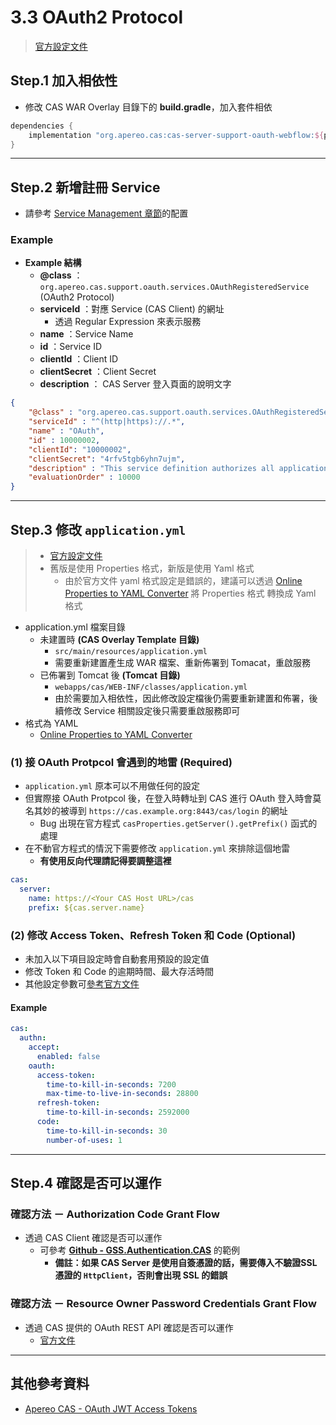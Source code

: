 # 3.3 OAuth2 Protocol

> [官方設定文件](https://apereo.github.io/cas/6.6.x/authentication/OAuth-Authentication.html)



## Step.1 加入相依性

* 修改 CAS WAR Overlay 目錄下的 **build.gradle**，加入套件相依

```gradle
dependencies {
    implementation "org.apereo.cas:cas-server-support-oauth-webflow:${project.'cas.version'}"
}
```





---

## Step.2 新增註冊 Service

* 請參考 [Service Management 章節](../Index.md)的配置

### Example

* **Example 結構**
    * **@class** ： `org.apereo.cas.support.oauth.services.OAuthRegisteredService` (OAuth2 Protocol)
    * **serviceId** ：對應 Service (CAS Client) 的網址
        * 透過 Regular Expression 來表示服務
    * **name** ：Service Name
    * **id** ：Service ID
    * **clientId** ：Client ID
    * **clientSecret** ：Client Secret
    * **description** ： CAS Server 登入頁面的說明文字

```json
{
    "@class" : "org.apereo.cas.support.oauth.services.OAuthRegisteredService",
    "serviceId" : "^(http|https)://.*",
    "name" : "OAuth",
    "id" : 10000002,
    "clientId": "10000002",
    "clientSecret": "4rfv5tgb6yhn7ujm",
    "description" : "This service definition authorizes all application urls that support HTTPS and IMAPS protocols.",
    "evaluationOrder" : 10000
}
```



---


## Step.3 修改 `application.yml`

> * [官方設定文件](https://apereo.github.io/cas/6.6.x/services/JSON-Service-Management.html) 
> * 舊版是使用 Properties 格式，新版是使用 Yaml 格式
>     * 由於官方文件 yaml 格式設定是錯誤的，建議可以透過 [Online Properties to YAML Converter](https://www.javainuse.com/app2yaml) 將 Properties 格式 轉換成 Yaml 格式

* application.yml 檔案目錄
    * 未建置時 **(CAS Overlay Template 目錄)**
        * `src/main/resources/application.yml`
        * 需要重新建置產生成 WAR 檔案、重新佈署到 Tomacat，重啟服務
    * 已佈署到 Tomcat 後 **(Tomcat 目錄)**
        * `webapps/cas/WEB-INF/classes/application.yml`
        * 由於需要加入相依性，因此修改設定檔後仍需要重新建置和佈署，後續修改 Service 相關設定後只需要重啟服務即可
* 格式為 YAML
    * [Online Properties to YAML Converter](https://www.javainuse.com/app2yaml)



### (1) 接 OAuth Protpcol 會遇到的地雷 (Required)

* `application.yml` 原本可以不用做任何的設定
* 但實際接 OAuth Protpcol 後，在登入時轉址到 CAS 進行 OAuth 登入時會莫名其妙的被導到 `https://cas.example.org:8443/cas/login` 的網址
    * Bug 出現在官方程式 `casProperties.getServer().getPrefix()` 函式的處理
* 在不動官方程式的情況下需要修改 `application.yml` 來排除這個地雷
    * **有使用反向代理請記得要調整這裡**

```yaml
cas:
  server:
    name: https://<Your CAS Host URL>/cas
    prefix: ${cas.server.name}
```



### (2) 修改 Access Token、Refresh Token 和 Code (Optional)

* 未加入以下項目設定時會自動套用預設的設定值
* 修改 Token 和 Code 的逾期時間、最大存活時間
* 其他設定參數可[參考官方文件](https://apereo.github.io/cas/6.6.x/authentication/OAuth-Authentication.html)

#### Example

```yaml
cas:
  authn:
    accept:
      enabled: false
    oauth:
      access-token:
        time-to-kill-in-seconds: 7200
        max-time-to-live-in-seconds: 28800
      refresh-token:
        time-to-kill-in-seconds: 2592000
      code:
        time-to-kill-in-seconds: 30
        number-of-uses: 1
```



---

## Step.4 確認是否可以運作

### 確認方法 － Authorization Code Grant Flow

* 透過 CAS Client 確認是否可以運作
    * 可參考 **[Github - GSS.Authentication.CAS](https://github.com/akunzai/GSS.Authentication.CAS)** 的範例
        * **備註：如果 CAS Server 是使用自簽憑證的話，需要傳入不驗證SSL憑證的 `HttpClient`，否則會出現 SSL 的錯誤**



### 確認方法 － Resource Owner Password Credentials Grant Flow

* 透過 CAS 提供的 OAuth REST API 確認是否可以運作
    * [官方文件](https://apereo.github.io/cas/6.6.x/authentication/OAuth-Authentication.html#endpoints)





---

## 其他參考資料

* [Apereo CAS - OAuth JWT Access Tokens](https://fawnoos.com/2019/11/04/cas62x-oauth-jwt-access-token/)